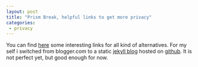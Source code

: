 ```yaml
---
layout: post
title: "Prism Break, helpful links to get more privacy"
categories:
 - privacy
---
```


You can find [here][link] some interesting links for all kind of alternatives. For my self i switched from blogger.com to a static [jekyll blog][jekyll] hosted on [github][gh]. It is not perfect yet, but good enough for now.

[link]: http://prism-break.org/
[jekyll]: http://jekyllrb.com/
[gh]: http://pages.github.com/

